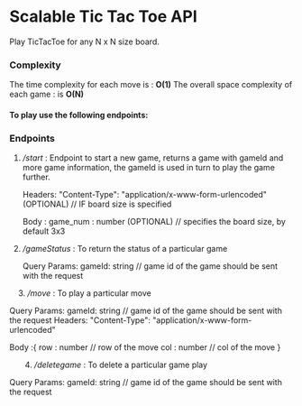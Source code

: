 # Scalable Tic Tac Toe API
Play TicTacToe for any N x N size board.

### Complexity
The time complexity for each move is : **O(1)**
The overall space complexity of each game : is **O(N)**

#### To play use the following endpoints:
### Endpoints
1. */start* :  Endpoint to start a new game, returns a game with gameId and more game information, the gameId is used in turn to play the game further.

	Headers:  "Content-Type": "application/x-www-form-urlencoded" (OPTIONAL) // IF board size is specified

	Body : game_num : number (OPTIONAL) // specifies the board size, by default 3x3

    
2. */gameStatus* : To return the status of a particular game

	Query Params: gameId: string // game id of the game should be sent with the request
		
    
3. */move* : To play a particular move

   Query Params: gameId: string // game id of the game should be sent with the request
   Headers: "Content-Type": "application/x-www-form-urlencoded" 

   Body :{
    row : number  // row of the move
    col : number  // col of the move 
   }

    
      
      
 4. */deletegame* :  To delete a particular game play
 
   Query Params: gameId: string // game id of the game should be sent with the request
